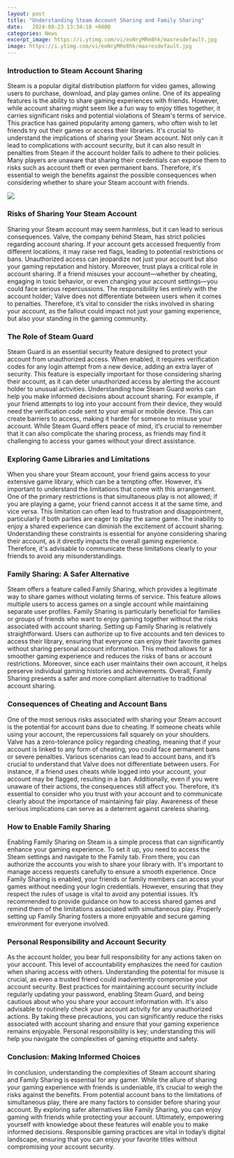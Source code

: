 ```yaml
---
layout: post
title: "Understanding Steam Account Sharing and Family Sharing"
date:   2024-08-23 13:34:18 +0000
categories: News
excerpt_image: https://i.ytimg.com/vi/eoNryMRe8hk/maxresdefault.jpg
image: https://i.ytimg.com/vi/eoNryMRe8hk/maxresdefault.jpg
---
```


### Introduction to Steam Account Sharing
Steam is a popular digital distribution platform for video games, allowing users to purchase, download, and play games online. One of its appealing features is the ability to share gaming experiences with friends. However, while account sharing might seem like a fun way to enjoy titles together, it carries significant risks and potential violations of Steam's terms of service. This practice has gained popularity among gamers, who often wish to let friends try out their games or access their libraries. 
It's crucial to understand the implications of sharing your Steam account. Not only can it lead to complications with account security, but it can also result in penalties from Steam if the account holder fails to adhere to their policies. Many players are unaware that sharing their credentials can expose them to risks such as account theft or even permanent bans. Therefore, it's essential to weigh the benefits against the possible consequences when considering whether to share your Steam account with friends.

![](https://i.ytimg.com/vi/eoNryMRe8hk/maxresdefault.jpg)
### Risks of Sharing Your Steam Account
Sharing your Steam account may seem harmless, but it can lead to serious consequences. Valve, the company behind Steam, has strict policies regarding account sharing. If your account gets accessed frequently from different locations, it may raise red flags, leading to potential restrictions or bans. Unauthorized access can jeopardize not just your account but also your gaming reputation and history.
Moreover, trust plays a critical role in account sharing. If a friend misuses your account—whether by cheating, engaging in toxic behavior, or even changing your account settings—you could face serious repercussions. The responsibility lies entirely with the account holder; Valve does not differentiate between users when it comes to penalties. Therefore, it’s vital to consider the risks involved in sharing your account, as the fallout could impact not just your gaming experience, but also your standing in the gaming community.
### The Role of Steam Guard
Steam Guard is an essential security feature designed to protect your account from unauthorized access. When enabled, it requires verification codes for any login attempt from a new device, adding an extra layer of security. This feature is especially important for those considering sharing their account, as it can deter unauthorized access by alerting the account holder to unusual activities.
Understanding how Steam Guard works can help you make informed decisions about account sharing. For example, if your friend attempts to log into your account from their device, they would need the verification code sent to your email or mobile device. This can create barriers to access, making it harder for someone to misuse your account. While Steam Guard offers peace of mind, it’s crucial to remember that it can also complicate the sharing process, as friends may find it challenging to access your games without your direct assistance. 
### Exploring Game Libraries and Limitations
When you share your Steam account, your friend gains access to your extensive game library, which can be a tempting offer. However, it’s important to understand the limitations that come with this arrangement. One of the primary restrictions is that simultaneous play is not allowed; if you are playing a game, your friend cannot access it at the same time, and vice versa. 
This limitation can often lead to frustration and disappointment, particularly if both parties are eager to play the same game. The inability to enjoy a shared experience can diminish the excitement of account sharing. Understanding these constraints is essential for anyone considering sharing their account, as it directly impacts the overall gaming experience. Therefore, it's advisable to communicate these limitations clearly to your friends to avoid any misunderstandings.
### Family Sharing: A Safer Alternative
Steam offers a feature called Family Sharing, which provides a legitimate way to share games without violating terms of service. This feature allows multiple users to access games on a single account while maintaining separate user profiles. Family Sharing is particularly beneficial for families or groups of friends who want to enjoy gaming together without the risks associated with account sharing.
Setting up Family Sharing is relatively straightforward. Users can authorize up to five accounts and ten devices to access their library, ensuring that everyone can enjoy their favorite games without sharing personal account information. This method allows for a smoother gaming experience and reduces the risks of bans or account restrictions. Moreover, since each user maintains their own account, it helps preserve individual gaming histories and achievements. Overall, Family Sharing presents a safer and more compliant alternative to traditional account sharing.
### Consequences of Cheating and Account Bans
One of the most serious risks associated with sharing your Steam account is the potential for account bans due to cheating. If someone cheats while using your account, the repercussions fall squarely on your shoulders. Valve has a zero-tolerance policy regarding cheating, meaning that if your account is linked to any form of cheating, you could face permanent bans or severe penalties.
Various scenarios can lead to account bans, and it’s crucial to understand that Valve does not differentiate between users. For instance, if a friend uses cheats while logged into your account, your account may be flagged, resulting in a ban. Additionally, even if you were unaware of their actions, the consequences still affect you. Therefore, it’s essential to consider who you trust with your account and to communicate clearly about the importance of maintaining fair play. Awareness of these serious implications can serve as a deterrent against careless sharing.
### How to Enable Family Sharing
Enabling Family Sharing on Steam is a simple process that can significantly enhance your gaming experience. To set it up, you need to access the Steam settings and navigate to the Family tab. From there, you can authorize the accounts you wish to share your library with. 
It's important to manage access requests carefully to ensure a smooth experience. Once Family Sharing is enabled, your friends or family members can access your games without needing your login credentials. However, ensuring that they respect the rules of usage is vital to avoid any potential issues. It’s recommended to provide guidance on how to access shared games and remind them of the limitations associated with simultaneous play. Properly setting up Family Sharing fosters a more enjoyable and secure gaming environment for everyone involved.
### Personal Responsibility and Account Security
As the account holder, you bear full responsibility for any actions taken on your account. This level of accountability emphasizes the need for caution when sharing access with others. Understanding the potential for misuse is crucial, as even a trusted friend could inadvertently compromise your account security.
Best practices for maintaining account security include regularly updating your password, enabling Steam Guard, and being cautious about who you share your account information with. It's also advisable to routinely check your account activity for any unauthorized actions. By taking these precautions, you can significantly reduce the risks associated with account sharing and ensure that your gaming experience remains enjoyable. Personal responsibility is key; understanding this will help you navigate the complexities of gaming etiquette and safety.
### Conclusion: Making Informed Choices
In conclusion, understanding the complexities of Steam account sharing and Family Sharing is essential for any gamer. While the allure of sharing your gaming experience with friends is undeniable, it’s crucial to weigh the risks against the benefits. From potential account bans to the limitations of simultaneous play, there are many factors to consider before sharing your account.
By exploring safer alternatives like Family Sharing, you can enjoy gaming with friends while protecting your account. Ultimately, empowering yourself with knowledge about these features will enable you to make informed decisions. Responsible gaming practices are vital in today’s digital landscape, ensuring that you can enjoy your favorite titles without compromising your account security.